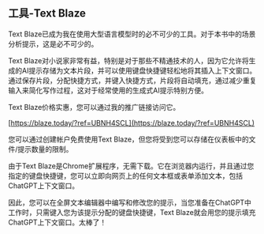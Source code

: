## 工具-Text Blaze

Text Blaze已成为我在使用大型语言模型时的必不可少的工具。对于本书中的场景分析提示，这是必不可少的。

Text Blaze对小说家非常有益，特别是对于那些不精通技术的人，因为它允许将生成的AI提示存储为文本片段，并可以使用键盘快捷键轻松地将其插入上下文窗口。通过保存片段，分配快捷方式，并键入快捷方式，片段将自动填充，通过减少重复输入来简化写作过程，这对于经常使用的生成式AI提示特别方便。

Text Blaze价格实惠，您可以通过我的推广链接访问它。

[https://blaze.today/?ref=UBNH4SCL](https://blaze.today/?ref=UBNH4SCL)

您可以通过创建帐户免费使用Text Blaze，但您将受到您可以存储在仪表板中的文件/提示数量的限制。

由于Text Blaze是Chrome扩展程序，无需下载。它在浏览器内运行，并且通过您指定的键盘快捷键，您可以立即向网页上的任何文本框或表单添加文本，包括ChatGPT上下文窗口。

因此，您可以在全屏文本编辑器中编写和修改您的提示，当您准备在ChatGPT中工作时，只需键入您为该提示分配的键盘快捷键，Text Blaze就会用您的提示填充ChatGPT上下文窗口。太棒了！
